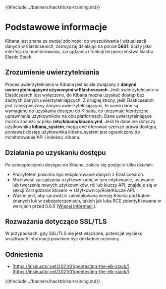 {{#include ../banners/hacktricks-training.md}}

# Podstawowe informacje

Kibana jest znana ze swojej zdolności do wyszukiwania i wizualizacji danych w Elasticsearch, zazwyczaj działając na porcie **5601**. Służy jako interfejs do monitorowania, zarządzania i funkcji bezpieczeństwa klastra Elastic Stack.

## Zrozumienie uwierzytelniania

Proces uwierzytelniania w Kibana jest ściśle związany z **danymi uwierzytelniającymi używanymi w Elasticsearch**. Jeśli uwierzytelnianie w Elasticsearch jest wyłączone, do Kibana można uzyskać dostęp bez żadnych danych uwierzytelniających. Z drugiej strony, jeśli Elasticsearch jest zabezpieczony danymi uwierzytelniającymi, te same dane są wymagane do uzyskania dostępu do Kibana, co utrzymuje identyczne uprawnienia użytkowników na obu platformach. Dane uwierzytelniające można znaleźć w pliku **/etc/kibana/kibana.yml**. Jeśli te dane nie dotyczą użytkownika **kibana_system**, mogą one oferować szersze prawa dostępu, ponieważ dostęp użytkownika kibana_system jest ograniczony do monitorowania API i indeksu .kibana.

## Działania po uzyskaniu dostępu

Po zabezpieczeniu dostępu do Kibana, zaleca się podjęcie kilku działań:

- Priorytetem powinno być eksplorowanie danych z Elasticsearch.
- Możliwość zarządzania użytkownikami, w tym edytowanie, usuwanie lub tworzenie nowych użytkowników, ról lub kluczy API, znajduje się w sekcji Zarządzanie Stosem -> Użytkownicy/Role/Klucze API.
- Ważne jest, aby sprawdzić zainstalowaną wersję Kibana pod kątem znanych luk w zabezpieczeniach, takich jak luka RCE zidentyfikowana w wersjach przed 6.6.0 ([Więcej informacji](https://insinuator.net/2021/01/pentesting-the-elk-stack/#ref2)).

## Rozważania dotyczące SSL/TLS

W przypadkach, gdy SSL/TLS nie jest włączone, potencjał wycieku wrażliwych informacji powinien być dokładnie oceniony.

## Odniesienia

- [https://insinuator.net/2021/01/pentesting-the-elk-stack/](https://insinuator.net/2021/01/pentesting-the-elk-stack/)

{{#include ../banners/hacktricks-training.md}}
